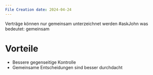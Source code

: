 ```yaml
---
File Creation date: 2024-04-24
---
```

Verträge können nur gemeinsam unterzeichnet werden #askJohn was bedeutet: gemeinsam

# Vorteile
- Bessere gegenseitige Kontrolle
- Gemeinsame Entscheidungen sind besser durchdacht